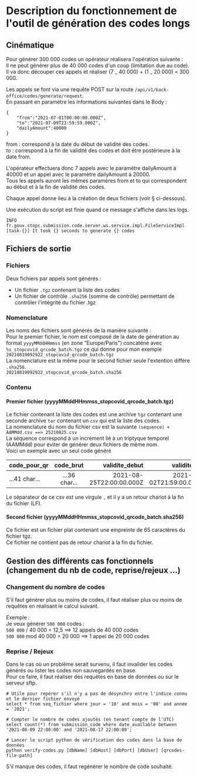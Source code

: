 # Description du fonctionnement de l'outil de génération des codes longs

## Cinématique

Pour générer 300 000 codes un opérateur réalisera l'opération suivante :  
Il ne peut générer plus de 40 000 codes d'un coup (limitation due au code).  
Il va donc découper ces appels et réaliser (7 _ 40 000) + (1 _ 20 000) = 300 000.

Les appels se font via une requête POST sur la route `/api/v1/back-office/codes/generate/request`.  
En passant en paramètre les informations suivantes dans le Body :

```
{
    "from":"2021-07-01T00:00:00.000Z",
    "to":"2021-07-09T23:59:59.000Z",
    "dailyAmount":40000
}
```
from : correspond à la date du début de validité des codes.  
to : correspond à la fin de validité des codes et doit être postérieure à la date from.    

L'opérateur effectuera donc 7 appels avec le paramètre dailyAmount à 40000 et un appel avec le paramètre dailyAmount à 20000.  
Tous les appels auront les mêmes paramères from et to qui correspondent au début et à la fin de validité des codes.

Chaque appel donne lieu à la création de deux fichiers (voir § ci-dessous).

Une exécution du script est finie quand ce message s'affiche dans les logs.
```
INFO fr.gouv.stopc.submission.code.server.ws.service.impl.FileServiceImpl [task-{}] It took {} seconds to generate {} codes
```

## Fichiers de sortie

### Fichiers

Deux fichiers par appels sont générés :

- Un fichier `.tgz` contenant la liste des codes
- Un fichier de contrôle `.sha256` (somme de contrôle) permettant de contrôler l'intégrité du fichier .tgz

### Nomenclature

Les noms des fichiers sont générés de la manière suivante :  
Pour le premier fichier, le nom est composé de la date de génération au format `yyyyMMddHHmmss` (en zone "Europe/Paris") concaténé avec `%s_stopcovid_qrcode_batch.tgz` ce qui donne pour mon exemple  
`20210819092922_stopcovid_qrcode_batch.tgz`  
La nomenclature est la même pour le second fichier seule l'extention diffère `.sha256`.  
`20210819092922_stopcovid_qrcode_batch.sha256`

### Contenu

#### Premier fichier (yyyyMMddHHmmss_stopcovid_qrcode_batch.tgz)

Le fichier contenant la liste des codes est une archive `tgz` contenant une seconde archive `tar` contenant un `csv` qui est la liste des codes.  
La nomenclature du nom du fichier csv est la suivante `(séquence) + AAMMdd.csv ==> 25210825.csv`  
La séquence correspond à un incrément lié à un triptyque temporel (AAMMdd) pour éviter de générer deux fichiers de même nom.  
Voici un exemple avec un seul code généré

| code_pour_qr  |   code_brut   |           validite_debut |             validite_fin |
| ------------- | :-----------: | -----------------------: | -----------------------: |
| ...41 char... | ...36 char... | 2021-08-25T22:00:00.000Z | 2021-09-02T21:59:00.000Z |

Le séparateur de ce csv est une virgule `,` et il y a un retour chariot à la fin du fichier (LF).

#### Second fichier (yyyyMMddHHmmss_stopcovid_qrcode_batch.sha256)

Ce fichier est un fichier plat contenant une empreinte de 65 caractères du fichier tgz.  
Ce fichier ne contient pas de retour chariot à la fin du fichier.

## Gestion des différents cas fonctionnels (changement du nb de code, reprise/rejeux …)

### Changement du nombre de codes

S'il faut générer plus ou moins de codes, il faut réaliser plus ou moins de requêtes en réalisant le calcul suivant.

Exemple :  
Je veux générer `500 000` codes :  
`500 000` / 40 000 = 12,5 ==> 12 appels de 40 000 codes  
`500 000` mod 40 000 = 20 000 ==> 1 appel de 20 000 codes

### Reprise / Rejeux

Dans le cas où un problème serait survenu, il faut invalider les codes générés ou lister les codes non sauvegardés en base.  
Pour ce faire, il faut réaliser des requêtes en base de données ou sur le serveur sftp.

```
# Utile pour repérer s'il n'y a pas de désynchro entre l'indice connu et le dernier fichier envoyé
select * from seq_fichier where jour = '10' and mois = '08' and annee = '2021';

# Compter le nombre de codes ajoutés (en tenant compte de l'UTC)
select count(*) from submission_code where date_available between '2021-08-09 22:00:00' and '2021-08-17 22:00:00';

# Lancer le script python de vérification des codes dans la base de données
python verify-codes.py [dbName] [dbHost] [dbPort] [dbUser] [qrcodes-file-path]
```

S'il manque des codes, il faut regénérer le nombre de code souhaité.
